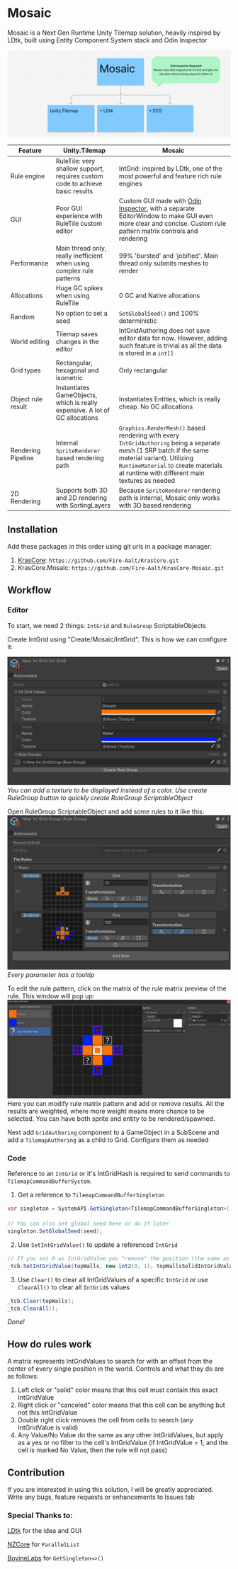 # Mosaic
Mosaic is a Next Gen Runtime Unity Tilemap solution, heavily inspired by LDtk, built using Entity Component System stack and Odin Inspector 

![Mosaic](Documentation~/Images/Mosaic.png)

| Feature       | Unity.Tilemap                                                                 | Mosaic                                                                                                                                                      |
|---------------|-------------------------------------------------------------------------------|-------------------------------------------------------------------------------------------------------------------------------------------------------------|
| Rule engine   | RuleTile: very shallow support, requires custom code to achieve basic results | IntGrid: inspired by LDtk, one of the most powerful and feature rich rule engines                                                                           |
| GUI           | Poor GUI experience with RuleTile custom editor                               | Custom GUI made with [Odin Inspector](https://assetstore.unity.com/packages/tools/utilities/odin-inspector-and-serializer-89041?srsltid=AfmBOop97OyTTYiuIIGN0oQkSMLd0P3xSmw8NEuDFQQLFEFcz3blWS6p), with a separate EditorWindow to make GUI even more clear and concise. Custom rule pattern matrix controls and rendering |
| Performance   | Main thread only, really inefficient when using complex rule patterns         | 99% 'bursted' and 'jobified'. Main thread only submits meshes to render                                                                                     | 
| Allocations   | Huge GC spikes when using RuleTile                                            | 0 GC and Native allocations                                                                                                                               |
| Random        | No option to set a seed                                                       | `SetGlobalSeed()` and 100% deterministic                                                                                                                    |
| World editing | Tilemap saves changes in the editor                                           | IntGridAuthoring does not save editor data for now. However, adding such feature is trivial as all the data is stored in a `int[]`                       |
| Grid types    | Rectangular, hexagonal and isometric                                          | Only rectangular                                                                                                                                            |
| Object rule result  | Instantiates GameObjects, which is really expensive. A lot of GC allocations | Instantiates Entities, which is really cheap. No GC allocations |                  
| Rendering Pipeline | Internal `SpriteRenderer` based rendering path                                | `Graphics.RenderMesh()` based rendering with every `IntGridAuthoring` being a separate mesh (1 SRP batch if the same material variant). Utilizing `RuntimeMaterial` to create materials at runtime with different main textures as needed |
| 2D Rendering     | Supports both 3D and 2D rendering with SortingLayers   | Because `SpriteRenderer` rendering path is internal, Mosaic only works with 3D based rendering |

## Installation
Add these packages in this order using git urls in a package manager:
1. [KrasCore](https://github.com/Fire-Aalt/KrasCore): `https://github.com/Fire-Aalt/KrasCore.git`
2. KrasCore.Mosaic: `https://github.com/Fire-Aalt/KrasCore-Mosaic.git`

## Workflow
### Editor
To start, we need 2 things: `IntGrid` and `RuleGroup` ScriptableObjects

Create IntGrid using "Create/Mosaic/IntGrid". This is how we can configure it:

![IntGrid](Documentation~/Images/IntGrid.png)
*You can add a texture to be displayed instead of a color. Use create RuleGroup button to quickly create RuleGroup ScriptableObject*

Open RuleGroup ScriptableObject and add some rules to it like this:
![RuleGroup](Documentation~/Images/RuleGroup.png)
*Every parameter has a tooltip*

To edit the rule pattern, click on the matrix of the rule matrix preview of the rule. This window will pop up:
![Rule1](Documentation~/Images/Rule1.png)
Here you can modify rule matrix pattern and add or remove results. All the results are weighted, where more weight means more chance to be selected. You can have both sprite and entity to be rendered/spawned.

Next add `GridAuthoring` component to a GameObject in a SubScene and add a `TilemapAuthoring` as a child to Grid. Configure them as needed

### Code
Reference to an `IntGrid` or it's IntGridHash is required to send commands to `TilemapCommandBufferSystem`. 

1. Get a reference to `TilemapCommandBufferSingleton`
```csharp
var singleton = SystemAPI.GetSingleton<TilemapCommandBufferSingleton>();

// You can also set global seed here or do it later
singleton.SetGlobalSeed(seed);
```

2. Use `SetIntGridValue()` to update a referenced `IntGrid`
```csharp
// If you set 0 as IntGridValue you "remove" the position (the same as setting null value using SetTile in Unity.Tilemap)
_tcb.SetIntGridValue(topWalls, new int2(0, 1), topWallsSolidIntGridValue);
```

3. Use `Clear()` to clear all IntGridValues of a specific `IntGrid` or use `ClearAll()` to clear all `IntGrid`s values
```csharp
_tcb.Clear(topWalls);
_tcb.ClearAll();
```

*Done!*

## How do rules work
A matrix represents IntGridValues to search for with an offset from the center of every single position in the world. 
Controls and what they do are as follows:
1. Left click or "solid" color means that this cell must contain this exact IntGridValue
2. Right click or "canceled" color means that this cell can be anything but not this IntGridValue
3. Double right click removes the cell from cells to search (any IntGridValue is valid)
4. Any Value/No Value do the same as any other IntGridValues, but apply as a yes or no filter to the cell's IntGridValue (if IntGridValue = 1, and the cell is marked No Value, then the rule will not pass)

## Contribution
If you are interested in using this solution, I will be greatly appreciated. Write any bugs, feature requests or enhancements to Issues tab

### Special Thanks to:

[LDtk](https://ldtk.io/) for the idea and GUI

[NZCore](https://github.com/enzi/NZCore) for `ParallelList`

[BovineLabs](https://gitlab.com/tertle/com.bovinelabs.core/-/tree/master) for `GetSingleton<>()`
